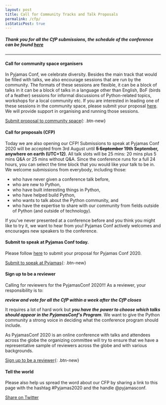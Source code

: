 ```yaml
---
layout: post
title: Call for Community Tracks and Talk Proposals
permalink: /cfp/
isStaticPost: true
---
```


##### Thank you for all the CfP submissions, the schedule of the conference can be found [here](/schedule/)

---

#### Call for community space organisers

In Pyjamas Conf, we celebrate diversity. Besides the main track that would be filled with talks, we also encourage sessions that are run by the community. The formats of these sessions are flexible, it can be a block of talks in it can be a block of talks in a language other than English, BoF (birds of a feather) sessions for informal discussions of Python-related topics, workshops for a local community etc. If you are interested in leading one of these sessions in the community space, please submit your proposal [here](https://www.papercall.io/cfps/3362/submissions/new). We will provide support in organising and running those sessions.

[Submit proposal to community space](https://www.papercall.io/cfps/3362/submissions/new){: .btn-new}

#### Call for proposals (CFP)

Today we are also opening our CFP! Submissions to speak at Pyjamas Conf 2020 will be accepted from 3rd August until **<s>5 September</s> 19th September, anywhere on earth (UTC+12)**. All talk slots will be 25 mins: 20 mins plus 5 mins Q&A or 25 mins without Q&A. Since the conference runs for a full 24 hours, you can select the time block that you would like your talk to be in. We welcome submissions from everybody, including those:

* who have never given a conference talk before,
* who are new to Python,
* who have built interesting things in Python,
* who have helped build Python,
* who wants to talk about the Python community, and
* who have the expertise to share with our community from fields outside of Python (and outside of technology).

If you’ve never presented at a conference before and you think you might like to try it, we want to hear from you! Pyjamas Conf actively welcomes and encourages new speakers to the conference.

#### Submit to speak at Pyjamas Conf today.

Please follow [here](https://www.papercall.io/cfps/3362/submissions/new) to submit your proposal for Pyjamas Conf 2020.

[Submit to speak at Pyjamas](https://www.papercall.io/cfps/3362/submissions/new){: .btn-new}

#### Sign up to be a reviewer

Calling for reviewers for the PyjamasConf 2020!!! As a reviewer, your responsibility is to:

***review and vote for all the CfP within a week after the CfP closes***

It requires a lot of hard work but ***you have the power to choose which talks should appear in the PyjamasConf's Program***. We want to give the Python community a strong voice in deciding what the conference program should include.

As PyjamasConf 2020 is an online conference with talks and attendees across the globe the organizing committee will try to ensure that we have a representative sample of reviewers across the globe and with various backgrounds.

[Sign up to be a reviewer](https://forms.gle/SCRXAFu3bVzfzo9X7){: .btn-new}

#### Tell the world

Please also help us spread the word about our CFP by sharing a link to this page with the hashtag #Pyjamas2020 and the handle @pyjamasconf.

<a href="#" class="btn-new" onclick="window.open('http://twitter.com/share?text=Submit to @pyjamasconf 24hr online Python conference! Check out: &url={{ postUrl }}&hashtags=Pyjamas2020,Python,CfP', 'newwindow', 'width=600, height=250'); return false;">Share on Twitter
</a>

<img class="img-responsive feature-image" src="{{ site.baseurl }}/img/sections-background/proposals.jpg" style="display:none">
